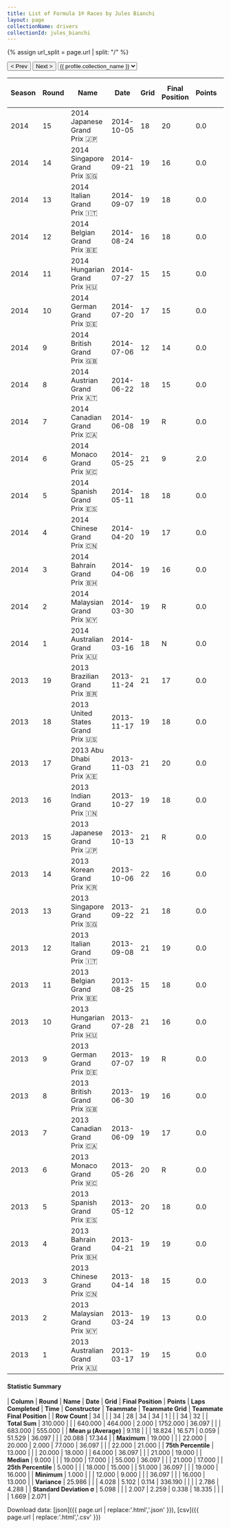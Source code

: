 ```yaml
---
title: List of Formula 1® Races by Jules Bianchi
layout: page
collectionName: drivers
collectionId: jules_bianchi
---
```


{% assign url_split = page.url | split: "/" %}
<div id="collection-navigation">
<button onclick="selector.options[selector.selectedIndex-1].value && (window.location = selector.options[selector.selectedIndex-1].value);">&lt; Prev</button>
<button onclick="selector.options[selector.selectedIndex+1].value && (window.location = selector.options[selector.selectedIndex+1].value);">Next &gt;</button>
<select id="selector" onchange="this.options[this.selectedIndex].value && (window.location = this.options[this.selectedIndex].value);">
  {% for collectionId in site.data[page.collectionName].refs %}
    {% if collectionId == page.collectionId %}
      {% assign selected = "selected" %}
    {% else %}
      {% assign selected = "" %}
    {% endif %}
    {% assign profile = site.data[page.collectionName][collectionId].profile %}
    <option value="/f1/{{ page.collectionName }}/{{ collectionId }}/{{ url_split[4] }}" {{ selected }}>{{ profile.collection_name }}</option>
  {% endfor %}
</select>
</div>

| Season | Round | Name | Date | Grid | Final Position | Points | Laps Completed | Time | Constructor | Teammate | Teammate Grid | Teammate Final Position |
|--|--|--|--|--|--|--|--|--|--|--|--|--|
| 2014 | 15 | 2014 Japanese Grand Prix 🇯🇵 | 2014-10-05 | 18 | 20 | 0.0 | 41 |   | Marussia 🇷🇺 | [Max Chilton 🇬🇧](/f1/drivers/chilton) | 21 | 18 |
| 2014 | 14 | 2014 Singapore Grand Prix 🇸🇬 | 2014-09-21 | 19 | 16 | 0.0 | 60 | +1:34.543 | Marussia 🇷🇺 | [Max Chilton 🇬🇧](/f1/drivers/chilton) | 21 | 17 |
| 2014 | 13 | 2014 Italian Grand Prix 🇮🇹 | 2014-09-07 | 19 | 18 | 0.0 | 52 |   | Marussia 🇷🇺 | [Max Chilton 🇬🇧](/f1/drivers/chilton) | 20 | R |
| 2014 | 12 | 2014 Belgian Grand Prix 🇧🇪 | 2014-08-24 | 16 | 18 | 0.0 | 39 |   | Marussia 🇷🇺 | [Max Chilton 🇬🇧](/f1/drivers/chilton) | 19 | 16 |
| 2014 | 11 | 2014 Hungarian Grand Prix 🇭🇺 | 2014-07-27 | 15 | 15 | 0.0 | 69 |   | Marussia 🇷🇺 | [Max Chilton 🇬🇧](/f1/drivers/chilton) | 18 | 16 |
| 2014 | 10 | 2014 German Grand Prix 🇩🇪 | 2014-07-20 | 17 | 15 | 0.0 | 66 |   | Marussia 🇷🇺 | [Max Chilton 🇬🇧](/f1/drivers/chilton) | 21 | 17 |
| 2014 | 9 | 2014 British Grand Prix 🇬🇧 | 2014-07-06 | 12 | 14 | 0.0 | 51 |   | Marussia 🇷🇺 | [Max Chilton 🇬🇧](/f1/drivers/chilton) | 17 | 16 |
| 2014 | 8 | 2014 Austrian Grand Prix 🇦🇹 | 2014-06-22 | 18 | 15 | 0.0 | 69 |   | Marussia 🇷🇺 | [Max Chilton 🇬🇧](/f1/drivers/chilton) | 21 | 17 |
| 2014 | 7 | 2014 Canadian Grand Prix 🇨🇦 | 2014-06-08 | 19 | R | 0.0 | 0 |   | Marussia 🇷🇺 | [Max Chilton 🇬🇧](/f1/drivers/chilton) | 18 | R |
| 2014 | 6 | 2014 Monaco Grand Prix 🇲🇨 | 2014-05-25 | 21 | 9 | 2.0 | 77 |   | Marussia 🇷🇺 | [Max Chilton 🇬🇧](/f1/drivers/chilton) | 19 | 14 |
| 2014 | 5 | 2014 Spanish Grand Prix 🇪🇸 | 2014-05-11 | 18 | 18 | 0.0 | 64 |   | Marussia 🇷🇺 | [Max Chilton 🇬🇧](/f1/drivers/chilton) | 17 | 19 |
| 2014 | 4 | 2014 Chinese Grand Prix 🇨🇳 | 2014-04-20 | 19 | 17 | 0.0 | 53 |   | Marussia 🇷🇺 | [Max Chilton 🇬🇧](/f1/drivers/chilton) | 21 | 19 |
| 2014 | 3 | 2014 Bahrain Grand Prix 🇧🇭 | 2014-04-06 | 19 | 16 | 0.0 | 56 |   | Marussia 🇷🇺 | [Max Chilton 🇬🇧](/f1/drivers/chilton) | 21 | 13 |
| 2014 | 2 | 2014 Malaysian Grand Prix 🇲🇾 | 2014-03-30 | 19 | R | 0.0 | 8 |   | Marussia 🇷🇺 | [Max Chilton 🇬🇧](/f1/drivers/chilton) | 21 | 15 |
| 2014 | 1 | 2014 Australian Grand Prix 🇦🇺 | 2014-03-16 | 18 | N | 0.0 | 49 |   | Marussia 🇷🇺 | [Max Chilton 🇬🇧](/f1/drivers/chilton) | 17 | 13 |
| 2013 | 19 | 2013 Brazilian Grand Prix 🇧🇷 | 2013-11-24 | 21 | 17 | 0.0 | 69 |   | Marussia 🇷🇺 | [Max Chilton 🇬🇧](/f1/drivers/chilton) | 22 | 19 |
| 2013 | 18 | 2013 United States Grand Prix 🇺🇸 | 2013-11-17 | 19 | 18 | 0.0 | 55 |   | Marussia 🇷🇺 | [Max Chilton 🇬🇧](/f1/drivers/chilton) | 21 | 21 |
| 2013 | 17 | 2013 Abu Dhabi Grand Prix 🇦🇪 | 2013-11-03 | 21 | 20 | 0.0 | 53 |   | Marussia 🇷🇺 | [Max Chilton 🇬🇧](/f1/drivers/chilton) | 20 | 21 |
| 2013 | 16 | 2013 Indian Grand Prix 🇮🇳 | 2013-10-27 | 19 | 18 | 0.0 | 58 |   | Marussia 🇷🇺 | [Max Chilton 🇬🇧](/f1/drivers/chilton) | 22 | 17 |
| 2013 | 15 | 2013 Japanese Grand Prix 🇯🇵 | 2013-10-13 | 21 | R | 0.0 | 0 |   | Marussia 🇷🇺 | [Max Chilton 🇬🇧](/f1/drivers/chilton) | 18 | 19 |
| 2013 | 14 | 2013 Korean Grand Prix 🇰🇷 | 2013-10-06 | 22 | 16 | 0.0 | 55 | +1:07.970 | Marussia 🇷🇺 | [Max Chilton 🇬🇧](/f1/drivers/chilton) | 21 | 17 |
| 2013 | 13 | 2013 Singapore Grand Prix 🇸🇬 | 2013-09-22 | 21 | 18 | 0.0 | 60 |   | Marussia 🇷🇺 | [Max Chilton 🇬🇧](/f1/drivers/chilton) | 22 | 17 |
| 2013 | 12 | 2013 Italian Grand Prix 🇮🇹 | 2013-09-08 | 21 | 19 | 0.0 | 52 |   | Marussia 🇷🇺 | [Max Chilton 🇬🇧](/f1/drivers/chilton) | 22 | 20 |
| 2013 | 11 | 2013 Belgian Grand Prix 🇧🇪 | 2013-08-25 | 15 | 18 | 0.0 | 43 |   | Marussia 🇷🇺 | [Max Chilton 🇬🇧](/f1/drivers/chilton) | 16 | 19 |
| 2013 | 10 | 2013 Hungarian Grand Prix 🇭🇺 | 2013-07-28 | 21 | 16 | 0.0 | 67 |   | Marussia 🇷🇺 | [Max Chilton 🇬🇧](/f1/drivers/chilton) | 22 | 17 |
| 2013 | 9 | 2013 German Grand Prix 🇩🇪 | 2013-07-07 | 19 | R | 0.0 | 21 |   | Marussia 🇷🇺 | [Max Chilton 🇬🇧](/f1/drivers/chilton) | 21 | 19 |
| 2013 | 8 | 2013 British Grand Prix 🇬🇧 | 2013-06-30 | 19 | 16 | 0.0 | 52 | +36.097 | Marussia 🇷🇺 | [Max Chilton 🇬🇧](/f1/drivers/chilton) | 20 | 17 |
| 2013 | 7 | 2013 Canadian Grand Prix 🇨🇦 | 2013-06-09 | 19 | 17 | 0.0 | 68 |   | Marussia 🇷🇺 | [Max Chilton 🇬🇧](/f1/drivers/chilton) | 20 | 19 |
| 2013 | 6 | 2013 Monaco Grand Prix 🇲🇨 | 2013-05-26 | 20 | R | 0.0 | 58 |   | Marussia 🇷🇺 | [Max Chilton 🇬🇧](/f1/drivers/chilton) | 22 | 14 |
| 2013 | 5 | 2013 Spanish Grand Prix 🇪🇸 | 2013-05-12 | 20 | 18 | 0.0 | 64 |   | Marussia 🇷🇺 | [Max Chilton 🇬🇧](/f1/drivers/chilton) | 21 | 19 |
| 2013 | 4 | 2013 Bahrain Grand Prix 🇧🇭 | 2013-04-21 | 19 | 19 | 0.0 | 56 |   | Marussia 🇷🇺 | [Max Chilton 🇬🇧](/f1/drivers/chilton) | 21 | 20 |
| 2013 | 3 | 2013 Chinese Grand Prix 🇨🇳 | 2013-04-14 | 18 | 15 | 0.0 | 55 |   | Marussia 🇷🇺 | [Max Chilton 🇬🇧](/f1/drivers/chilton) | 19 | 17 |
| 2013 | 2 | 2013 Malaysian Grand Prix 🇲🇾 | 2013-03-24 | 19 | 13 | 0.0 | 55 |   | Marussia 🇷🇺 | [Max Chilton 🇬🇧](/f1/drivers/chilton) | 21 | 16 |
| 2013 | 1 | 2013 Australian Grand Prix 🇦🇺 | 2013-03-17 | 19 | 15 | 0.0 | 57 |   | Marussia 🇷🇺 | [Max Chilton 🇬🇧](/f1/drivers/chilton) | 20 | 17 |

#### Statistic Summary

| **Column** | **Round** | **Name** | **Date** | **Grid** | **Final Position** | **Points** | **Laps Completed** | **Time** | **Constructor** | **Teammate** | **Teammate Grid** | **Teammate Final Position** |
| **Row Count** | 34 |  |  | 34 | 28 | 34 | 34 | 1 |  |  | 34 | 32 |
| **Total Sum** | 310.000 |  |  | 640.000 | 464.000 | 2.000 | 1752.000 | 36.097 |  |  | 683.000 | 555.000 |
| **Mean μ (Average)** | 9.118 |  |  | 18.824 | 16.571 | 0.059 | 51.529 | 36.097 |  |  | 20.088 | 17.344 |
| **Maximum** | 19.000 |  |  | 22.000 | 20.000 | 2.000 | 77.000 | 36.097 |  |  | 22.000 | 21.000 |
| **75th Percentile** | 13.000 |  |  | 20.000 | 18.000 |  | 64.000 | 36.097 |  |  | 21.000 | 19.000 |
| **Median** | 9.000 |  |  | 19.000 | 17.000 |  | 55.000 | 36.097 |  |  | 21.000 | 17.000 |
| **25th Percentile** | 5.000 |  |  | 18.000 | 15.000 |  | 51.000 | 36.097 |  |  | 19.000 | 16.000 |
| **Minimum** | 1.000 |  |  | 12.000 | 9.000 |  |  | 36.097 |  |  | 16.000 | 13.000 |
| **Variance** | 25.986 |  |  | 4.028 | 5.102 | 0.114 | 336.190 |  |  |  | 2.786 | 4.288 |
| **Standard Deviation σ** | 5.098 |  |  | 2.007 | 2.259 | 0.338 | 18.335 |  |  |  | 1.669 | 2.071 |

Download data: [json]({{ page.url | replace:'.html','.json' }}), [csv]({{ page.url | replace:'.html','.csv' }})

